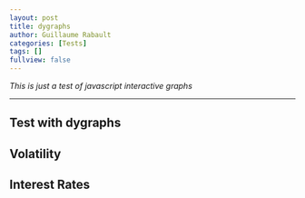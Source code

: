 ```yaml
--- 
layout: post 
title: dygraphs
author: Guillaume Rabault
categories: [Tests] 
tags: [] 
fullview: false 
--- 
```


*This is just a test of javascript interactive graphs*

* * * * *

## Test with dygraphs

## Volatility

<div id="graphdiv1"></div>


## Interest Rates

<div id="graphdiv2"></div>

<script type="text/javascript">

function loadURLDiv(url,div) {

    var handleResponse = function (status, response) {

        var json = JSON.parse(response);
        graphdataDiv(json,div);
    }

    var handleStateChange = function () {
       switch (request.readyState) {
          case 0 : // UNINITIALIZED
          case 1 : // LOADING
          var node = document.getElementById(div);
          node.innerHTML = "<p>" + "Loading..." + "</p>";
          case 2 : // LOADED
          case 3 : // INTERACTIVE
          break;
          case 4 : // COMPLETED
          handleResponse(request.status, request.responseText);
          break;
          default: alert("error");
       }
    }

    var request = new XMLHttpRequest();
    request.onreadystatechange=handleStateChange;
    request.open('GET',url, true);
    request.send(null);

}


function graphdataDiv(json,div) {

    var data = json["data"];

    var l = data.length-1;
    var i,str;
    var y= new Array(l);
    var tt;

    for (i=0;i<l;i++) {

       y[i] = new Array(2);
       y[i][1] = data[l-i][1]*1.0;
       str=data[l-i][0];
       tt = str.split("-");
       y[i][0] = new Date(parseInt(tt[0]),parseInt(tt[1])-1,parseInt(tt[2]));
 
    }

    //alert(y[0][0]);

    g = new Dygraph(document.getElementById(div),y,{labels: [ "Date", json["name"]],
                                                     axisLabelFontSize: 10,
                                                     title: json["name"]});

};

var currentDate = new Date()
var day = currentDate.getDate()
var month = currentDate.getMonth() + 1
var year = currentDate.getFullYear()

var url0="https://www.quandl.com/api/v1/datasets/CBOE/VIX.json?trim_start=2004-01-02&trim_end="+year+"-"+month+"-"+day+"&auth_token=9q1Zxtr15FmJxz1yKCyH";
loadURLDiv(url0,"graphdiv1");
var url1="https://www.quandl.com/api/v1/datasets/USTREASURY/LONGTERMRATES.json?trim_start=2000-01-03&trim_end="+year+"-"+month+"-"+day+"&auth_token=9q1Zxtr15FmJxz1yKCyH";
loadURLDiv(url1,"graphdiv2");




</script>



